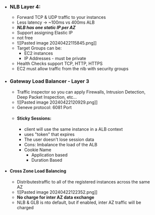 - ### NLB Layer 4:
	- Forward TCP & UDP traffic to your instances
	- Less latency -> ~100ms vs 400ms ALB
	- _**NLB has one static IP per AZ**_
	- Support assigning Elastic IP
	- not free
	- ![[Pasted image 20240422115845.png]]
	- Target Groups can be:
		- EC2 instances
		- IP Addresses - must be private
	- Health Checks support TCP, HTTP, HTTPS
	- EC2 must allow traffic from the nlb with security groups
- ### Gateway Load Balancer - Layer 3
	-  Traffic inspector so you can apply Firewalls, Intrusion Detection, Deep Packet Inspection, etc...
	- ![[Pasted image 20240422120929.png]]
	- Geneve protocol: 6081 Port
	- #### Sticky Sessions:
		-  client will use the same instance in a ALB context
		- uses "token" that expires 
		- The user doesn't lose session data
		- Cons: Imbalance the load of the ALB
		- Cookie Name
			- Application based
			- Duration Based
- #### Cross Zone Load Balancing
	- Distributestraffic to all of the registered instances across the same AZ
	- ![[Pasted image 20240422122352.png]]
	- __No charge for inter AZ data exchange__
	- NLB & GLB is nto default, but if enabled, inter AZ traffic will be charged
